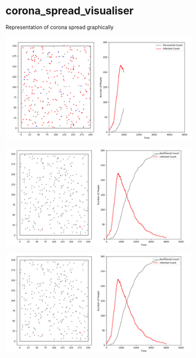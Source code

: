 # corona_spread_visualiser
Representation of corona spread graphically

![Image during mid phase](https://github.com/sau-rav/corona_spread_visualiser/blob/master/screenshots/mid.png)

![Image during end phase](https://github.com/sau-rav/corona_spread_visualiser/blob/master/screenshots/final.png)

[![SC2 Video](https://github.com/sau-rav/corona_spread_visualiser/blob/master/screenshots/final.png)](http://www.youtube.com/watch?v=--b-9HrKK6w)
